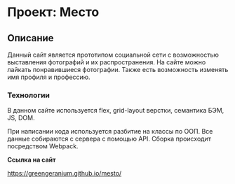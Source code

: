 # Проект: Место

## Описание

Данный сайт является прототипом социальной сети с возможностью выставления фотографий и их распространения. На сайте можно лайкать понравившиеся фотографии. Также есть возможность изменять имя профиля и профессию.

### Технологии

В данном сайте используется flex, grid-layout верстки, семантика БЭМ, JS, DOM.

При написании кода используется разбитие на классы по ООП. Все данные собираются с сервера с помощью API. 
Сборка происходит посредством Webpack.

**Ссылка на сайт**

https://greengeranium.github.io/mesto/

